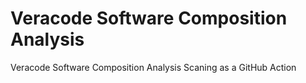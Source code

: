 # Veracode Software Composition Analysis
Veracode Software Composition Analysis Scaning as a GitHub Action
